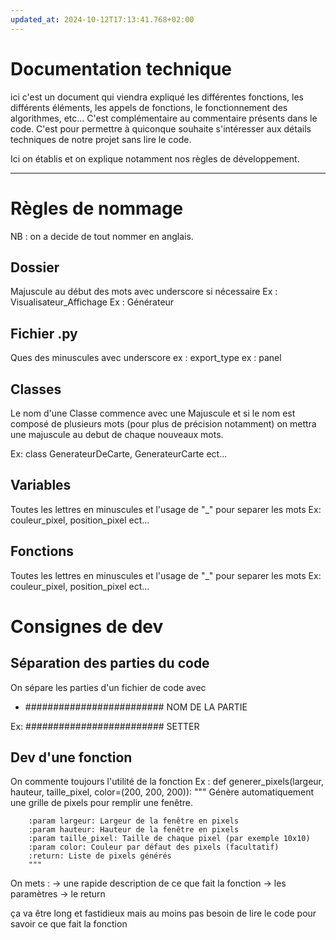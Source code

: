 ```yaml
---
updated_at: 2024-10-12T17:13:41.768+02:00
---
```

# Documentation technique

ici c'est un document qui viendra expliqué les différentes fonctions, les différents éléments, les appels de fonctions, le fonctionnement des algorithmes, etc...
C'est complémentaire au commentaire présents dans le code. C'est pour permettre à quiconque souhaite s'intéresser aux détails techniques de notre projet sans lire le code.

Ici on établis et on explique notamment nos règles de développement.

---

# Règles de nommage

NB : on a decide de tout nommer en anglais.

## Dossier

Majuscule au début des mots avec underscore si nécessaire
Ex : Visualisateur_Affichage
Ex : Générateur

## Fichier .py

Ques des minuscules avec underscore
ex : export_type
ex : panel

## Classes

Le nom d'une Classe commence avec une Majuscule et si le nom est composé de plusieurs mots
(pour plus de précision notamment) on mettra une majuscule au debut de chaque nouveaux mots.

Ex: class GenerateurDeCarte, GenerateurCarte ect...

## Variables

Toutes les lettres en minuscules et l'usage de "\_" pour separer les mots
Ex: couleur_pixel, position_pixel ect...

## Fonctions

Toutes les lettres en minuscules et l'usage de "\_" pour separer les mots
Ex: couleur_pixel, position_pixel ect...

# Consignes de dev

## Séparation des parties du code

On sépare les parties d'un fichier de code avec

- ######################### NOM DE LA PARTIE

Ex: ######################### SETTER

## Dev d'une fonction

On commente toujours l'utilité de la fonction
Ex : def generer_pixels(largeur, hauteur, taille_pixel, color=(200, 200, 200)):
"""
Génère automatiquement une grille de pixels pour remplir une fenêtre.

        :param largeur: Largeur de la fenêtre en pixels
        :param hauteur: Hauteur de la fenêtre en pixels
        :param taille_pixel: Taille de chaque pixel (par exemple 10x10)
        :param color: Couleur par défaut des pixels (facultatif)
        :return: Liste de pixels générés
        """

On mets :
-> une rapide description de ce que fait la fonction
-> les paramètres
-> le return

ça va être long et fastidieux mais au moins pas besoin de lire le code pour savoir ce que fait la fonction
